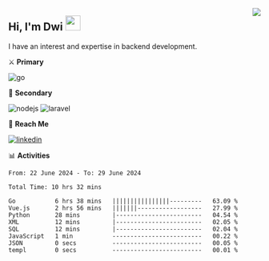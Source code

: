 [<img src="https://komarev.com/ghpvc/?username=masred&color=green&style=flat-square&label=Profile+Views" align="right">](github.com/masred)

## Hi, I'm Dwi <img src="https://raw.githubusercontent.com/MartinHeinz/MartinHeinz/master/wave.gif" width="30px">

I have an interest and expertise in backend development.

⚔️ **Primary**

![go](https://img.shields.io/badge/---?logo=go&label=Golang&style=social)

🔪 **Secondary**

![nodejs](https://img.shields.io/badge/---?logo=node.js&label=Node.js&style=social&logoColor=green)
![laravel](https://img.shields.io/badge/---?logo=laravel&label=Laravel&style=social)

🔗 **Reach Me**

[![linkedin](https://img.shields.io/badge/---?logo=linkedin&label=LinkedIn&style=social)](https://linkedin.com/in/dwifitriyanto)

📊 **Activities**

<!--START_SECTION:waka-->

```all_time
From: 22 June 2024 - To: 29 June 2024

Total Time: 10 hrs 32 mins

Go           6 hrs 38 mins   ||||||||||||||||---------   63.09 %
Vue.js       2 hrs 56 mins   |||||||------------------   27.99 %
Python       28 mins         |------------------------   04.54 %
XML          12 mins         |------------------------   02.05 %
SQL          12 mins         |------------------------   02.04 %
JavaScript   1 min           -------------------------   00.22 %
JSON         0 secs          -------------------------   00.05 %
templ        0 secs          -------------------------   00.01 %
```

<!--END_SECTION:waka-->
